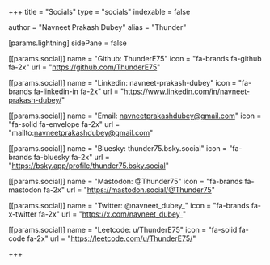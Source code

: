 +++
title = "Socials"
type = "socials"
indexable = false

author = "Navneet Prakash Dubey"
alias = "Thunder"

[params.lightning]
  sidePane = false

[[params.social]]
  name = "Github: ThunderE75"
  icon = "fa-brands fa-github fa-2x"
  url = "https://github.com/ThunderE75"

[[params.social]]
  name = "Linkedin: navneet-prakash-dubey"
  icon = "fa-brands fa-linkedin-in fa-2x"
  url = "https://www.linkedin.com/in/navneet-prakash-dubey/"

[[params.social]]
  name = "Email: navneetprakashdubey@gmail.com"
  icon = "fa-solid fa-envelope fa-2x"
  url = "mailto:navneetprakashdubey@gmail.com"

[[params.social]]
  name = "Bluesky: thunder75.bsky.social"
  icon = "fa-brands fa-bluesky fa-2x"
  url = "https://bsky.app/profile/thunder75.bsky.social"

[[params.social]]
  name = "Mastodon: @Thunder75"
  icon = "fa-brands fa-mastodon fa-2x"
  url = "https://mastodon.social/@Thunder75"

[[params.social]]
  name = "Twitter: @navneet_dubey_"
  icon = "fa-brands fa-x-twitter fa-2x"
  url = "https://x.com/navneet_dubey_"

[[params.social]]
  name = "Leetcode: u/ThunderE75"
  icon = "fa-solid fa-code fa-2x"
  url = "https://leetcode.com/u/ThunderE75/"


+++

<!-- [[params.social]]
  name = "Matrix: @Thunder75"
  icon = "fa-brands fa-maxcdn fa-2x"
  url = "matrix:@thunder75:matrix.org" -->

<!-- [[params.social]]
  name = "Peerlist"
  icon = "fa-solid fa-p fa-2x"
  url = "https://peerlist.io/thunder" -->

<!-- [[params.social]]
  name = "Gitlab"
  icon = "fa fa-gitlab fa-2x"
  weight = 1
  url = "https://gitlab.com/johndoe/" -->